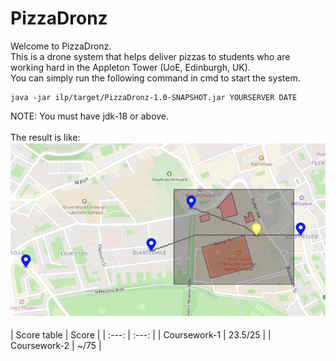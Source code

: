 # PizzaDronz
Welcome to PizzaDronz.\
This is a drone system that helps deliver pizzas to students who are working hard in the Appleton Tower (UoE, Edinburgh, UK).\
You can simply run the following command in cmd to start the system.
```
java -jar ilp/target/PizzaDronz-1.0-SNAPSHOT.jar YOURSERVER DATE 
```
NOTE: You must have jdk-18 or above.\
\
The result is like:
![result](result.png)\
\
| Score table | Score |
| :---: | :---: |
| Coursework-1 | 23.5/25 |
| Coursework-2 | ~/75 |

